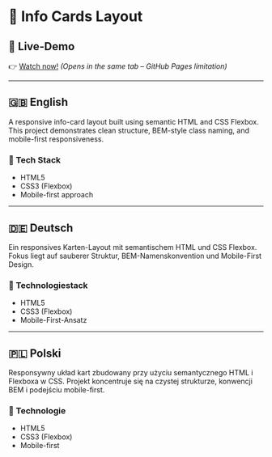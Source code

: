 # 🧩 Info Cards Layout

## 🔗 Live-Demo

👉 [Watch now!](https://dn-selfmade.github.io/webdev-portfolio/01_html-css/info-cards-layout/)
_(Opens in the same tab – GitHub Pages limitation)_

---

## 🇬🇧 English  
A responsive info-card layout built using semantic HTML and CSS Flexbox. This project demonstrates clean structure, BEM-style class naming, and mobile-first responsiveness.

### 🔧 Tech Stack
- HTML5
- CSS3 (Flexbox)
- Mobile-first approach

---

## 🇩🇪 Deutsch  
Ein responsives Karten-Layout mit semantischem HTML und CSS Flexbox. Fokus liegt auf sauberer Struktur, BEM-Namenskonvention und Mobile-First Design.

### 🔧 Technologiestack
- HTML5
- CSS3 (Flexbox)
- Mobile-First-Ansatz

---

## 🇵🇱 Polski  
Responsywny układ kart zbudowany przy użyciu semantycznego HTML i Flexboxa w CSS. Projekt koncentruje się na czystej strukturze, konwencji BEM i podejściu mobile-first.

### 🔧 Technologie
- HTML5
- CSS3 (Flexbox)
- Mobile-first


